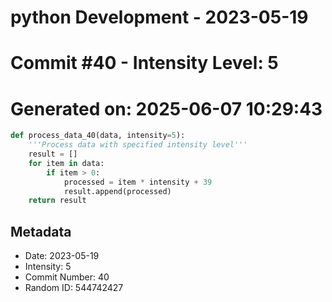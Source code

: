 ﻿# python Development - 2023-05-19
# Commit #40 - Intensity Level: 5
# Generated on: 2025-06-07 10:29:43
```python
def process_data_40(data, intensity=5):
    '''Process data with specified intensity level'''
    result = []
    for item in data:
        if item > 0:
            processed = item * intensity + 39
            result.append(processed)
    return result
```
## Metadata
- Date: 2023-05-19
- Intensity: 5
- Commit Number: 40
- Random ID: 544742427
